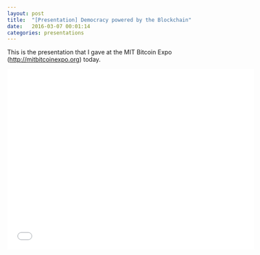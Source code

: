 ```yaml
---
layout: post
title:  "[Presentation] Democracy powered by the Blockchain"
date:   2016-03-07 00:01:14
categories: presentations
---
```


This is the presentation that I gave at the MIT Bitcoin Expo (http://mitbitcoinexpo.org) today.

<iframe src="//slides.com/domsch/deck-1/embed" width="576" height="420" scrolling="no" frameborder="0" webkitallowfullscreen mozallowfullscreen allowfullscreen></iframe> 
